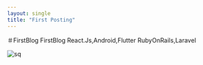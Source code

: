 ```yaml
---
layout: single
title: "First Posting"
---
```


＃FirstBlog
FirstBlog
React.Js,Android,Flutter
RubyOnRails,Laravel

![sq](D:\Project\limkk90.github.io\limkk90.github.io\images\2023-05-13-first\sq.png)
